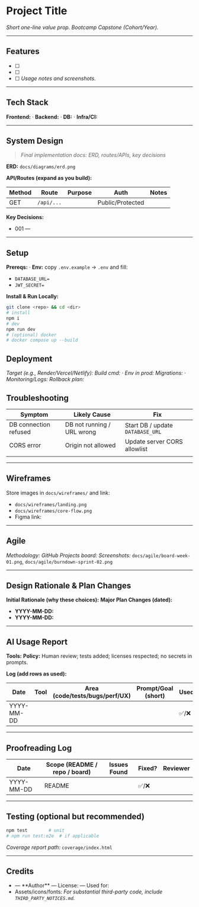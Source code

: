 # Project Title

*Short one-line value prop. Bootcamp Capstone (Cohort/Year).*

---

## Features

* [ ] <!-- EPIC: Feature 1 -->
* [ ] <!-- EPIC: Feature 2 -->
* [ ] <!-- EPIC: Feature 3 -->
  *Usage notes and screenshots.*

---

## Tech Stack

**Frontend:** <!-- TODO --> · **Backend:** <!-- TODO --> · **DB:** <!-- TODO --> · **Infra/CI:** <!-- TODO -->

---

## System Design

> *Final implementation docs: ERD, routes/APIs, key decisions*

**ERD:** `docs/diagrams/erd.png`

**API/Routes (expand as you build):**

| Method | Route      | Purpose       | Auth             | Notes         |
| ------ | ---------- | ------------- | ---------------- | ------------- |
| GET    | `/api/...` | <!-- TODO --> | Public/Protected | <!-- TODO --> |

**Key Decisions:**

* 001 — <!-- TODO short title -->

---

## Setup

**Prereqs:** <!-- Node/Python version --> · <!-- DB -->
**Env:** copy `.env.example` → `.env` and fill:

* `DATABASE_URL=` <!-- TODO -->
* `JWT_SECRET=` <!-- TODO -->

**Install & Run Locally:**

```bash
git clone <repo> && cd <dir>
# install
npm i
# dev
npm run dev
# (optional) docker
# docker compose up --build
```

## Deployment

*Target (e.g., Render/Vercel/Netlify):* <!-- TODO -->
*Build cmd:* <!-- TODO --> · *Env in prod:* <!-- TODO -->
*Migrations:* <!-- TODO --> · *Monitoring/Logs:* <!-- TODO -->
*Rollback plan:* <!-- TODO one line -->

## Troubleshooting

| Symptom               | Likely Cause               | Fix                              |
| --------------------- | -------------------------- | -------------------------------- |
| DB connection refused | DB not running / URL wrong | Start DB / update `DATABASE_URL` |
| CORS error            | Origin not allowed         | Update server CORS allowlist     |
| <!-- add as found --> |                            |                                  |

---

## Wireframes

Store images in `docs/wireframes/` and link:

* `docs/wireframes/landing.png`
* `docs/wireframes/core-flow.png`
* Figma link: <!-- TODO -->

---

## Agile

*Methodology:* <!-- Scrum/Kanban; sprint length -->
*GitHub Projects board:* <!-- link -->
*Screenshots:* `docs/agile/board-week-01.png`, `docs/agile/burndown-sprint-02.png`

---

## Design Rationale & Plan Changes

**Initial Rationale (why these choices):** <!-- framework, auth, db, hosting -->
**Major Plan Changes (dated):**

* **YYYY-MM-DD:** <!-- change + reason + impact + link to issue/PR -->
* **YYYY-MM-DD:** <!-- … -->

---

## AI Usage Report

**Tools:** <!-- ChatGPT, Copilot, etc. -->
**Policy:** Human review; tests added; licenses respected; no secrets in prompts.

**Log (add rows as used):**

| Date       | Tool     | Area (code/tests/bugs/perf/UX) | Prompt/Goal (short) | Used? | Link (PR/commit) | Impact (notes/metrics)                   |
| ---------- | -------- | ------------------------------ | ------------------- | ----- | ---------------- | ---------------------------------------- |
| YYYY-MM-DD | <!-- --> | <!-- -->                       | <!-- -->            | ✅/❌   | #123             | <!-- time saved, defects fixed, etc. --> |

---

## Proofreading Log

| Date       | Scope (README / repo / board) | Issues Found | Fixed? | Reviewer |
| ---------- | ----------------------------- | ------------ | ------ | -------- |
| YYYY-MM-DD | README                        | <!-- -->     | ✅/❌    | <!-- --> |

---

## Testing (optional but recommended)

```bash
npm test        # unit
# npm run test:e2e  # if applicable
```

*Coverage report path:* `coverage/index.html` <!-- if applicable -->

---

## Credits

* <!-- Library/Repo/Article --> — **Author** — License: <!-- --> — Used for: <!-- -->
* Assets/icons/fonts: <!-- source & license -->
  *For substantial third-party code, include `THIRD_PARTY_NOTICES.md`.*
